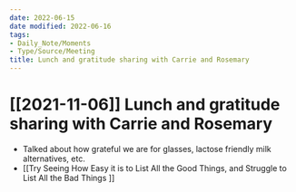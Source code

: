 ```yaml
---
date: 2022-06-15
date modified: 2022-06-16
tags:
- Daily_Note/Moments
- Type/Source/Meeting
title: Lunch and gratitude sharing with Carrie and Rosemary
---
```


# [[2021-11-06]] Lunch and gratitude sharing with Carrie and Rosemary
- Talked about how grateful we are for glasses, lactose friendly milk alternatives, etc.
- [[Try Seeing How Easy it is to List All the Good Things, and Struggle to List All the Bad Things ]]
